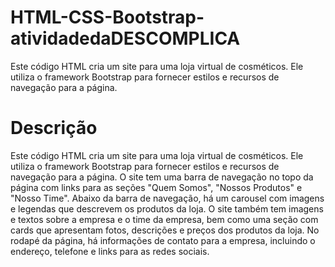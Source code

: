 # HTML-CSS-Bootstrap-atividadedaDESCOMPLICA
Este código HTML cria um site para uma loja virtual de cosméticos. Ele utiliza o framework Bootstrap para fornecer estilos e recursos de navegação para a página.
 

 # Descrição
 Este código HTML cria um site para uma loja virtual de cosméticos. Ele utiliza o framework Bootstrap para fornecer estilos e recursos de navegação para a página. O site tem uma barra de navegação no topo da página com links para as seções "Quem Somos", "Nossos Produtos" e "Nosso Time". Abaixo da barra de navegação, há um carousel com imagens e legendas que descrevem os produtos da loja. O site também tem imagens e textos sobre a empresa e o time da empresa, bem como uma seção com cards que apresentam fotos, descrições e preços dos produtos da loja. No rodapé da página, há informações de contato para a empresa, incluindo o endereço, telefone e links para as redes sociais.